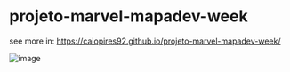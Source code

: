 # projeto-marvel-mapadev-week

see more in: https://caiopires92.github.io/projeto-marvel-mapadev-week/
 
![image](https://user-images.githubusercontent.com/30732753/172472301-b84f3121-5a66-464e-805a-8e797f8592cd.png)
